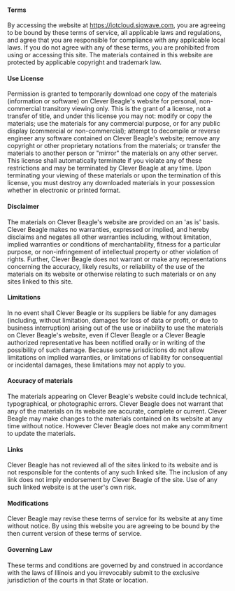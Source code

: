 #### Terms

By accessing the website at https://iotcloud.sigwave.com, you are agreeing to be bound by these terms of service, all applicable laws and regulations, and agree that you are responsible for compliance with any applicable local laws. If you do not agree with any of these terms, you are prohibited from using or accessing this site. The materials contained in this website are protected by applicable copyright and trademark law.

#### Use License

Permission is granted to temporarily download one copy of the materials (information or software) on Clever Beagle's website for personal, non-commercial transitory viewing only. This is the grant of a license, not a transfer of title, and under this license you may not:
modify or copy the materials;
use the materials for any commercial purpose, or for any public display (commercial or non-commercial);
attempt to decompile or reverse engineer any software contained on Clever Beagle's website;
remove any copyright or other proprietary notations from the materials; or
transfer the materials to another person or "mirror" the materials on any other server.
This license shall automatically terminate if you violate any of these restrictions and may be terminated by Clever Beagle at any time. Upon terminating your viewing of these materials or upon the termination of this license, you must destroy any downloaded materials in your possession whether in electronic or printed format.

#### Disclaimer

The materials on Clever Beagle's website are provided on an 'as is' basis. Clever Beagle makes no warranties, expressed or implied, and hereby disclaims and negates all other warranties including, without limitation, implied warranties or conditions of merchantability, fitness for a particular purpose, or non-infringement of intellectual property or other violation of rights.
Further, Clever Beagle does not warrant or make any representations concerning the accuracy, likely results, or reliability of the use of the materials on its website or otherwise relating to such materials or on any sites linked to this site.

#### Limitations

In no event shall Clever Beagle or its suppliers be liable for any damages (including, without limitation, damages for loss of data or profit, or due to business interruption) arising out of the use or inability to use the materials on Clever Beagle's website, even if Clever Beagle or a Clever Beagle authorized representative has been notified orally or in writing of the possibility of such damage. Because some jurisdictions do not allow limitations on implied warranties, or limitations of liability for consequential or incidental damages, these limitations may not apply to you.

#### Accuracy of materials

The materials appearing on Clever Beagle's website could include technical, typographical, or photographic errors. Clever Beagle does not warrant that any of the materials on its website are accurate, complete or current. Clever Beagle may make changes to the materials contained on its website at any time without notice. However Clever Beagle does not make any commitment to update the materials.

#### Links

Clever Beagle has not reviewed all of the sites linked to its website and is not responsible for the contents of any such linked site. The inclusion of any link does not imply endorsement by Clever Beagle of the site. Use of any such linked website is at the user's own risk.

#### Modifications

Clever Beagle may revise these terms of service for its website at any time without notice. By using this website you are agreeing to be bound by the then current version of these terms of service.

#### Governing Law

These terms and conditions are governed by and construed in accordance with the laws of Illinois and you irrevocably submit to the exclusive jurisdiction of the courts in that State or location.
